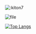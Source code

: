 <img src="https://count.getloli.com/get/@:kiton7" alt=":kiton7" />

![file](https://github-readme-stats.vercel.app/api?username=kiton7&show_icons=true&count_private=true&hide=prs&theme=tokyonight)

[![Top Langs](https://github-readme-stats.vercel.app/api/top-langs/?username=anuraghazra)](https://github.com/anuraghazra/github-readme-stats)
<!---
kiton7/kiton7 is a ✨ special ✨ repository because its `README.md` (this file) appears on your GitHub profile.
You can click the Preview link to take a look at your changes.
--->
